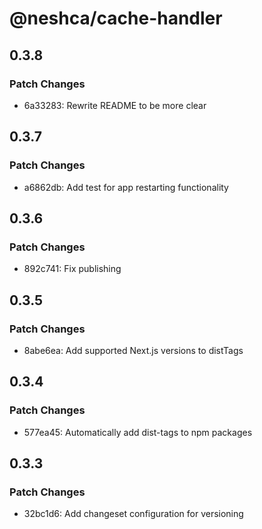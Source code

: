 # @neshca/cache-handler

## 0.3.8

### Patch Changes

-   6a33283: Rewrite README to be more clear

## 0.3.7

### Patch Changes

-   a6862db: Add test for app restarting functionality

## 0.3.6

### Patch Changes

-   892c741: Fix publishing

## 0.3.5

### Patch Changes

-   8abe6ea: Add supported Next.js versions to distTags

## 0.3.4

### Patch Changes

-   577ea45: Automatically add dist-tags to npm packages

## 0.3.3

### Patch Changes

-   32bc1d6: Add changeset configuration for versioning
